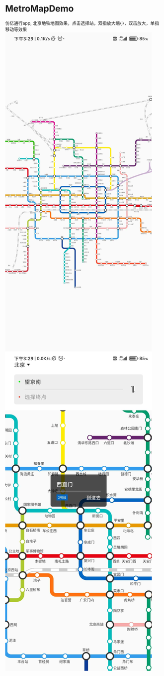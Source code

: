 # MetroMapDemo
仿亿通行app, 北京地铁地图效果，点击选择站，双指放大缩小，双击放大，单指移动等效果
![image](https://github.com/a1498506790/MetroMapDemo/blob/master/34d8897881b1b6d01d00d16f676e710.jpg)
![image](https://github.com/a1498506790/MetroMapDemo/blob/master/f838cd7381324f1d4681c7faf059072.jpg)
